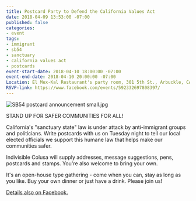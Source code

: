```yaml
---
title: Postcard Party to Defend the California Values Act
date: 2018-04-09 13:53:00 -07:00
published: false
categories:
- event
tags:
- immigrant
- sb54
- sanctuary
- california values act
- postcards
event-start-date: 2018-04-10 18:00:00 -07:00
event-end-date: 2018-04-10 20:00:00 -07:00
Location: El Mex-Kal Restaurant's party room, 301 5th St., Arbuckle, CA
RSVP-link: https://www.facebook.com/events/592332697808397/
---
```


![SB54 postcard announcement small.jpg](/uploads/SB54%20postcard%20announcement%20small.jpg)

STAND UP FOR SAFER COMMUNITIES FOR ALL!

California's "sanctuary state" law is under attack by anti-immigrant groups and politicians. Write postcards with us on Tuesday night to tell our local elected officials we support this humane law that helps make our communities safer.

Indivisible Colusa will supply addresses, message suggestions, pens, postcards and stamps. You're also welcome to bring your own.

It's an open-house type gathering - come when you can, stay as long as you like. Buy your own dinner or just have a drink. Please join us!

[Details also on Facebook.](https://www.facebook.com/events/592332697808397) 
